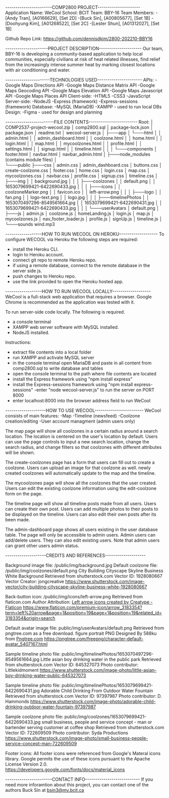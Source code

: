 -----------------------COMP2800 PROJECT---------------------
Application Name: WeCool
School: BCIT
Team: BBY-16
Team Members:
 -[Andy Tran], [A0166629], [Set 2D]
 -[Buck Sin], [A00805677], [Set 1B]
 -[Doohyung Kim], [A01268522], [Set 2C]
 -[Lester Shun], [A01312027], [Set 1B]

Github Repo Link: 
https://github.com/dennisdkim/2800-202210-BBY16

---------------------PROJECT DESCRIPTION---------------------
Our team, BBY-16 is developing a community-based application 
to help local communities, especially civilians at risk of 
heat related illnesses, find relief from the increasingly 
intense summer heat by marking closest locations with air 
conditioning and water.


----------------------TECHNOLOGIES USED----------------------
APIs:
 -Google Maps Directions API
 -Google Maps Distance Matrix API
 -Google Maps Geocoding API
 -Google Maps Elevation API
 -Google Maps Javascript API
 -Google Maps Places API
Client-side:
 -HTML5
 -CSS3
 -JavaScript
Server-side:
 -NodeJS
 -Express (framework)
 -Express-sessions (framework)
Database:
 -MySQL (MariaDB)
 -XAMPP - used to run local DBs
Design:
 -Figma - used for design and planning


------------------------FILE CONTENTS------------------------
Root:
│   COMP2537-project-wecool.zip
│   comp2800.sql
│   package-lock.json
│   package.json
│   readme.txt
│   wecool-server.js
│
├───app
│   └───html
│       │   admin.html
│       │   admin_dashboard.html
│       │   coolzone.html
│       │   home.html
│       │   login.html
│       │   map.html
│       │   mycoolzones.html
│       │   profile.html
│       │   settings.html
│       │   signup.html
│       │   timeline.html
│       │
│       └───components
│               footer.html
│               navbar.html
│               navbar_admin.html
│
├───node_modules (contains module files)
│     
└───public
    ├───css
    │       admin.css
    │       admin_dashboard.css
    │       buttons.css
    │       create-coolzone.css
    │       footer.css
    │       home.css
    │       login.css
    │       map.css
    │       mycoolzones.css
    │       navbar.css
    │       profile.css
    │       signup.css
    │       timeline.css
    │
    ├───img
    │   │   background.jpg
    │   │
    │   ├───coolzones
    │   │       default.png
    │   │       1653079699421-6422690433.jpg
    │   │
    │   ├───icons
    │   │       coolzoneMarker.png
    │   │       favicon.ico
    │   │       left-arrow.png
    │   │
    │   ├───logo
    │   │       fan.png
    │   │       logo-text.png
    │   │       logo.jpg
    │   │
    │   ├───timelinePhotos
    │   │       1653070497296-8549561664.jpg
    │   │       1653079699421-6422690431.jpg
    │   │       1653079699421-6422690433.jpg
    │   │
    │   └───userAvatars
    │           default.png
    │
    ├───js
    │       admin.js
    │       coolzone.js
    │       homeLanding.js
    │       login.js
    │       map.js
    │       mycoolzones.js
    │       nav_footer_loader.js
    │       profile.js
    │       signUp.js
    │       timeline.js
    │
    └───sounds
            wind.mp3

------------------HOW TO RUN WECOOL ON HEROKU-------------------
To configure WECOOL via Heroku the following steps are required:
- install the Heroku CLI.
- login to Heroku account.
- connect git repo to remote Heroku repo.
- if using a remote database, connect to the remote database in the server side js.
- push changes to Heroku repo.
- use the link provided to open the Heroku hosted app.

------------------HOW TO RUN WECOOL LOCALLY-------------------
WeCool is a full-stack web application that requires a 
browser. Google Chrome is recommended as the application was
tested with it.

To run server-side code locally. The following is required.
 - a console terminal
 - XAMPP web server software with MySQL installed.
 - NodeJS installed.

 Instructions:
 - extract file contents into a local folder 
 - run XAMPP and activate MySQL server
 - in the console terminal open MariaDB and paste in all 
 content from comp2800.sql to write database and tables
 - open the console terminal to the path where file contents 
are located
 - install the Express framework using "npm install express"
 - install the Express-sessions framework using "npm install 
 express-sessions" 
 -enter "node wecool-server.js" to run the server on PORT 8000
 - enter localhost:8000 into the browser address field to 
 run WeCool


 --------------------HOW TO USE WECOOL------------------------
WeCool consists of main features:
-Map
-Timeline (newsfeed)
-Coolzone creation/editing
-User account managment (admin users only)

The map page will show all coolzones in a certain radius around
a search location. The location is centered on the user's location
by default. Users can use the page controls to input a new search
location, change the search radius, and change filters so that 
coolzones with different attributes will be shown.

The create-coolzones page has a form that users can fill out to
create a coolzone. Users can upload an image for that coolzone as
well. newly created coolzones will automatically update to the map
and the timeline.

The mycoolzones page will show all the coolzones that the user
created. Users can edit the existing coolzone information using
the edit-coolzone form on the page.

The timeline page will show all timeline posts made from all users.
Users can create their own post. Users can add multiple photos to
their posts to be displayed on the timeline. Users can also edit 
their own posts after its been made.

The admin-dashboard page shows all users existing in the user
database table. The page will only be accessible to admin users.
Admin users can add/delete users. They can also edit existing
users. Note that admin users can grant other users admin status.


 --------------------CREDITS AND REFERENCES--------------------

Background image file: /public/img/background.jpg
Default coolzone file: /public/img/coolzones/default.png
City Building Cityscape Skyline Business White Background
Retrieved from shutterstock.com Vector ID: 1928080667 
Vector Creator: jongcreative
https://www.shutterstock.com/image-vector/city-building-cityscape-skyline-business-white-1928080667

Back-button icon: /public/img/icons/left-arrow.png
Retrieved from flaticon.com
Author Attribution: <a href="https://www.flaticon.com/free-icons/left-arrow" title="left arrow icons">Left arrow icons created by Creatype - Flaticon</a>
https://www.flaticon.com/premium-icon/arrow_3183354?term=left%20arrow&page=1&position=19&page=1&position=19&related_id=3183354&origin=search

Default avatar image file: public/img/userAvatars/default.png
Retrieved from pngtree.com as a free download.
figure portrait PNG Designed By 588ku from 
<a href="https://pngtree.com"> Pngtree.com</a>
https://pngtree.com/freepng/character-default-avatar_5407167.html

Sample timeline photo file: public/img/timelinePhotos/1653070497296-8549561664.jpg
Little asian boy drinking water in the public park
Retrieved from shutterstock.com Vector ID: 645327073
Photo contributor: Littlekidmoment
https://www.shutterstock.com/image-photo/little-asian-boy-drinking-water-public-645327073

Sample timeline photo file: public/img/timelinePhotos/1653079699421-6422690431.jpg
Adorable Child Drinking From Outdoor Water Fountain
Retrieved from shutterstock.com Vector ID: 97397987
Photo contributor: D. Hammonds
https://www.shutterstock.com/image-photo/adorable-child-drinking-outdoor-water-fountain-97397987

Sample coolzone photo file: public/img/coolzones/1653079699421-6422690433.jpg
small business, people and service concept - man or bartender 
serving customer at coffee shop
Retrieved from shutterstock.com Vector ID: 722609509
Photo contributor: Syda Productions
https://www.shutterstock.com/image-photo/small-business-people-service-concept-man-722609509

Footer icons:
All footer icons were referenced from Google's Materal icons
library. Google permits the use of these icons pursuant to
the Apache License Version 2.0.
https://developers.google.com/fonts/docs/material_icons


 -----------------------CONTACT INFO---------------------------
If you need more inforamtion about this project, you can contact 
one of the authors Buck Sin at bsin3@my.bcit.ca

